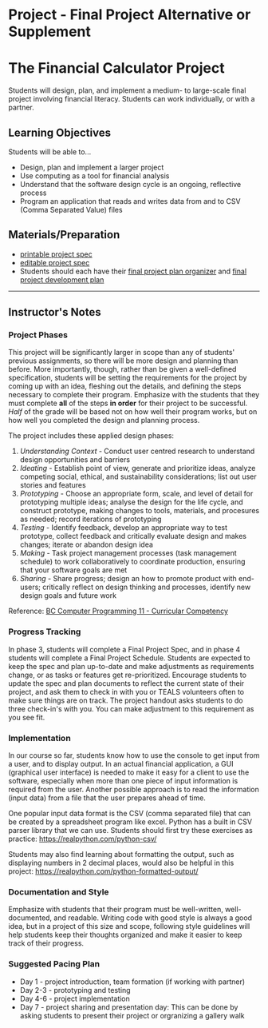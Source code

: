 # Project - Final Project Alternative or Supplement
# The Financial Calculator Project

Students will design, plan, and implement a medium- to large-scale final project involving financial literacy.  Students can work individually, or with a partner. 

## Learning Objectives

Students will be able to...

* Design, plan and implement a larger project
* Use computing as a tool for financial analysis
* Understand that the software design cycle is an ongoing, reflective process
* Program an application that reads and writes data from and to CSV (Comma Separated Value) files

## Materials/Preparation
* [printable project spec](calculator_canada_project_spec.pdf)
* [editable project spec](calculator_canada_project_spec.docx)
* Students should each have their [final project plan organizer](https://github.com/TEALSK12/2nd-semester-introduction-to-computer-science/raw/master/units/8_unit/final_project_plan_organizer.docx) and [final project development plan](https://github.com/TEALSK12/2nd-semester-introduction-to-computer-science/raw/master/units/8_unit/final_project_development_plan.docx)

---
## Instructor's Notes

### Project Phases

This project will be significantly larger in scope than any of students' previous assignments, so there will be more design and planning than before.  More importantly, though, rather than be given a well-defined specification, students will be setting the requirements for the project by coming up with an idea, fleshing out the details, and defining the steps necessary to complete their program. Emphasize with the students that they must complete **all** of the steps **in order** for their project to be successful.  _Half_ of the grade will be based not on how well their program works, but on how well you completed the design and planning process.

The project includes these applied design phases: 

1. _Understanding Context_ - Conduct user centred research to understand design opportunities and barriers
2. _Ideating_ - Establish point of view, generate and prioritize ideas, analyze competing social, ethical, and sustainability considerations; list out user stories and features
3. _Prototyping_ - Choose an appropriate form, scale, and level of detail for prototyping multiple ideas; analyse the design for the life cycle, and construct prototype, making changes to tools, materials, and procesures as needed; record iterations of prototyping
4. _Testing_ - Identify feedback, develop an appropriate way to test prototype, collect feedback and critically evaluate design and makes changes; iterate or abandon design idea
5. _Making_ - Task project management processes (task management schedule) to work collaboratively to coordinate production, ensuring that your software goals are met
6. _Sharing_ - Share progress; design an how to promote product with end-users; critically reflect on design thinking and processes, identify new design goals and future work

Reference: [BC Computer Programming 11 - Curricular Competency](https://curriculum.gov.bc.ca/curriculum/adst/11/computer-programming) 

### Progress Tracking

In phase 3, students will complete a Final Project Spec, and in phase 4 students will complete a Final Project Schedule.  Students are expected to keep the spec and plan up-to-date and make adjustments as requirements change, or as tasks or features get re-prioritized.  Encourage students to update the spec and plan documents to reflect the current state of their project, and ask them to check in with you or TEALS volunteers often to make sure things are on track. The project handout asks students to do three check-in's with you. You can make adjustment to this requirement as you see fit.  

### Implementation

In our course so far, students know how to use the console to get input from a user, and to display output. In an actual financial application, a GUI (graphical user interface) is needed to make it easy for a client to use the software, especially when more than one piece of input information is required from the user. Another possible approach is to read the information (input data) from a file that the user prepares ahead of time.

One popular input data format is the CSV (comma separated file) that can be created by a spreadsheet program like excel. Python has a built in CSV parser library that we can use. Students should first try these exercises as practice:  https://realpython.com/python-csv/

Students may also find learning about formatting the output, such as displaying numbers in 2 decimal places, would also be helpful in this project: https://realpython.com/python-formatted-output/


### Documentation and Style

Emphasize with students that their program must be well-written, well-documented, and readable.  Writing code with good style is always a good idea, but in a project of this size and scope, following style guidelines will help students keep their thoughts organized and make it easier to keep track of their progress.


### Suggested Pacing Plan

- Day 1 - project introduction, team formation (if working with partner)
- Day 2-3 - prototyping and testing
- Day 4-6 - project implementation
- Day 7 - project sharing and presentation day: This can be done by asking students to present their project or orgranizing a gallery walk 

